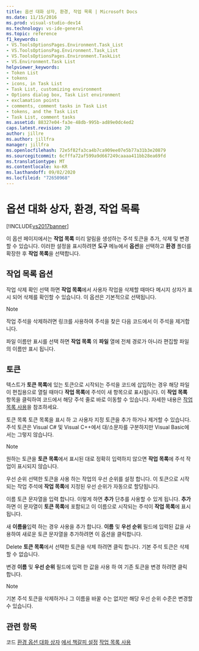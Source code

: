 ```yaml
---
title: 옵션 대화 상자, 환경, 작업 목록 | Microsoft Docs
ms.date: 11/15/2016
ms.prod: visual-studio-dev14
ms.technology: vs-ide-general
ms.topic: reference
f1_keywords:
- VS.ToolsOptionsPages.Environment.Task_List
- VS.ToolsOptionsPag.Environment.Task_List
- VS.ToolsOptionsPages.Environment.TaskList
- VS.Environment.Task List
helpviewer_keywords:
- Token List
- tokens
- icons, in Task List
- Task List, customizing environment
- Options dialog box, Task List environment
- exclamation points
- comments, comment tasks in Task List
- tokens, and the Task List
- Task List, comment tasks
ms.assetid: 88327e04-fa3e-48db-995b-ad89e0dc4ed2
caps.latest.revision: 20
author: jillre
ms.author: jillfra
manager: jillfra
ms.openlocfilehash: 72e5f82fa3ca4b7ca909ee07e5b77a31b3e20879
ms.sourcegitcommit: 6cfffa72af599a9d667249caaaa411bb28ea69fd
ms.translationtype: MT
ms.contentlocale: ko-KR
ms.lasthandoff: 09/02/2020
ms.locfileid: "72650968"
---
```

# <a name="task-list-environment-options-dialog-box"></a>옵션 대화 상자, 환경, 작업 목록
[!INCLUDE[vs2017banner](../../includes/vs2017banner.md)]

이 옵션 페이지에서는 **작업 목록** 미리 알림을 생성하는 주석 토큰을 추가, 삭제 및 변경할 수 있습니다. 이러한 설정을 표시하려면 **도구** 메뉴에서 **옵션**을 선택하고 **환경** 폴더를 확장한 후 **작업 목록**을 선택합니다.

## <a name="task-list-options"></a>작업 목록 옵션
 작업 삭제 확인 선택 하면 **작업 목록**에서 사용자 작업을 삭제할 때마다 메시지 상자가 표시 되어 삭제를 확인할 수 있습니다. 이 옵션은 기본적으로 선택됩니다.

> [!NOTE]
> 작업 주석을 삭제하려면 링크를 사용하여 주석을 찾은 다음 코드에서 이 주석을 제거합니다.

 파일 이름만 표시를 선택 하면 **작업 목록** 의 **파일** 열에 전체 경로가 아니라 편집할 파일의 이름만 표시 됩니다.

## <a name="tokens"></a>토큰
 텍스트가 **토큰 목록**에 있는 토큰으로 시작되는 주석을 코드에 삽입하는 경우 해당 파일이 편집용으로 열릴 때마다 **작업 목록**에 주석이 새 항목으로 표시됩니다. 이 **작업 목록** 항목을 클릭하여 코드에서 해당 주석 줄로 바로 이동할 수 있습니다. 자세한 내용은 [작업 목록 사용](../../ide/using-the-task-list.md)을 참조하세요.

 토큰 목록 토큰 목록을 표시 하 고 사용자 지정 토큰을 추가 하거나 제거할 수 있습니다. 주석 토큰은 Visual C# 및 Visual C++에서 대/소문자를 구분하지만 Visual Basic에서는 그렇지 않습니다.

> [!NOTE]
> 원하는 토큰을 **토큰 목록**에서 표시된 대로 정확히 입력하지 않으면 **작업 목록**에 주석 작업이 표시되지 않습니다.

 우선 순위 선택한 토큰을 사용 하는 작업의 우선 순위를 설정 합니다. 이 토큰으로 시작되는 작업 주석에 **작업 목록**에 지정된 우선 순위가 자동으로 할당됩니다.

 이름 토큰 문자열을 입력 합니다. 이렇게 하면 **추가** 단추를 사용할 수 있게 됩니다. **추가**하면 이 문자열이 **토큰 목록**에 포함되고 이 이름으로 시작되는 주석이 **작업 목록**에 표시됩니다.

 새 **이름을**입력 하는 경우 사용을 추가 합니다. **이름** 및 **우선 순위** 필드에 입력된 값을 사용하여 새로운 토큰 문자열을 추가하려면 이 옵션을 클릭합니다.

 Delete **토큰 목록**에서 선택한 토큰을 삭제 하려면 클릭 합니다. 기본 주석 토큰은 삭제할 수 없습니다.

 변경 **이름** 및 **우선 순위** 필드에 입력 한 값을 사용 하 여 기존 토큰을 변경 하려면 클릭 합니다.

> [!NOTE]
> 기본 주석 토큰을 삭제하거나 그 이름을 바꿀 수는 없지만 해당 우선 순위 수준은 변경할 수 있습니다.

## <a name="see-also"></a>관련 항목
 코드 [환경 옵션 대화 상자](../../ide/reference/environment-options-dialog-box.md) [에서 책갈피 설정](../../ide/setting-bookmarks-in-code.md) [작업 목록 사용](../../ide/using-the-task-list.md)
